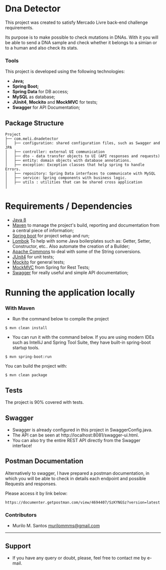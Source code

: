 # Dna Detector
This project was created to satisfy Mercado Livre back-end challenge requirements.

Its purpose is to make possible to check mutations in DNAs. With it you will be able to send a DNA sample and check whether it belongs to a simian or to a human and also check its stats.

### Tools

This project is developed using the following technologies:
- **Java;**
- **Spring Boot;**
- **Spring Data** for DB access;
- **MySQL** as database;
- **JUnit4**, **Mockito** and **MockMVC** for tests;
- **Swagger** for API Documentation;

## Package Structure

```
Project
├── com.meli.dnadetector
│   ├── configuration: shared configuration files, such as Swagger and JPA
│   ├── controller: external UI communication
│   ├── dto - data transfer objects to UI (API responses and requests)
│   ├── entity: domain objects with database annotations.
│   ├── exception: Exception classes that help spring to handle Errors.
│   ├── repository: Spring Data interfaces to communicate with MySQL
│   ├── service: Spring components with business logic.          
│   ├── utils : utilities that can be shared cross application
│       
```

# Requirements / Dependencies
- [Java 8](https://www.java.com/pt_BR/download/)
- [Maven](https://maven.apache.org/) to manage the project's build, reporting and documentation from a central piece of information;
- [Spring boot](https://spring.io/projects/spring-boot) for project setup and run;
- [Lombok](https://projectlombok.org/) To help with some Java boilerplates such as: Getter, Setter, Constructor, etc.. Also automate the creation of a Builder;
- [Apache Commons](https://commons.apache.org/) to deal with some of the String conversions.
- [JUnit4](https://junit.org/junit4/) for unit tests;
- [Mockito](https://site.mockito.org/) for general tests;
- [MockMVC](https://spring.io/guides/gs/testing-web/) from Spring for Rest Tests;
- [Swagger](https://swagger.io/) for really useful and simple API documentation;

# Running the application locally

  ### With Maven  

- Run the command below to compile the project  

```
$ mvn clean install
```

- You can run it with the command below. If you are using modern IDEs such as IntelliJ and Spring Tool Suite, they have built-in spring-boot startup tools.

```
$ mvn spring-boot:run
```

You can build the project with:
 ```
$ mvn clean package
```

## Tests

The project is 90% covered with tests.

## Swagger
- Swagger is already configured in this project in SwaggerConfig.java.
- The API can be seen at http://localhost:8081/swagger-ui.html.
- You can also try the entire REST API directly from the Swagger interface!

## Postman Documentation

Alternatively to swagger, I have prepared a postman documentation, in which you will be able to check in details each endpoint and possible Requests and responses.

Please access it by link below:

```
https://documenter.getpostman.com/view/4694407/SzKYNGSz?version=latest
```

### Contributors

- Murilo M. Santos <murilommms@gmail.com>

---


## Support

* If you have any query or doubt, please, feel free to contact me by e-mail.



